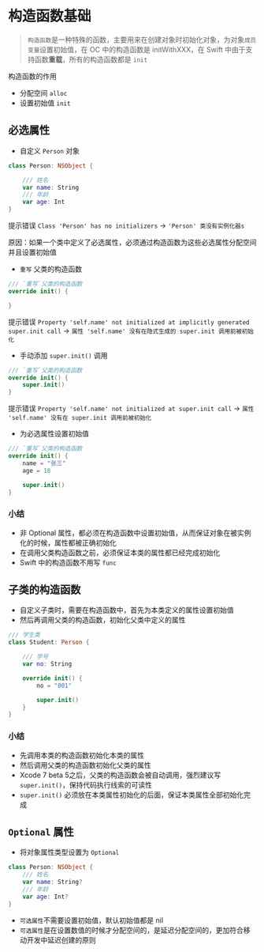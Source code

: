 # 构造函数基础

> `构造函数`是一种特殊的函数，主要用来在创建对象时初始化对象，为对象`成员变量`设置初始值，在 OC 中的构造函数是 initWithXXX，在 Swift 中由于支持函数**重载**，所有的构造函数都是 `init`

构造函数的作用

* 分配空间 `alloc`
* 设置初始值 `init`

## 必选属性

* 自定义 `Person` 对象

```swift
class Person: NSObject {

    /// 姓名
    var name: String
    /// 年龄
    var age: Int
}
```

提示错误 `Class 'Person' has no initializers` -> `'Person' 类没有实例化器s`

原因：如果一个类中定义了必选属性，必须通过构造函数为这些必选属性分配空间并且设置初始值

* `重写` 父类的构造函数

```swift
/// `重写`父类的构造函数
override init() {

}
```

提示错误 `Property 'self.name' not initialized at implicitly generated super.init call` -> `属性 'self.name' 没有在隐式生成的 super.init 调用前被初始化`

* 手动添加 `super.init()` 调用

```swift
/// `重写`父类的构造函数
override init() {
    super.init()
}
```

提示错误 `Property 'self.name' not initialized at super.init call` -> `属性 'self.name' 没有在 super.init 调用前被初始化`

* 为必选属性设置初始值

```swift
/// `重写`父类的构造函数
override init() {
    name = "张三"
    age = 18

    super.init()
}
```

### 小结

* 非 Optional 属性，都必须在构造函数中设置初始值，从而保证对象在被实例化的时候，属性都被正确初始化
* 在调用父类构造函数之前，必须保证本类的属性都已经完成初始化
* Swift 中的构造函数不用写 `func`

## 子类的构造函数

* 自定义子类时，需要在构造函数中，首先为本类定义的属性设置初始值
* 然后再调用父类的构造函数，初始化父类中定义的属性

```swift
/// 学生类
class Student: Person {

    /// 学号
    var no: String

    override init() {
        no = "001"

        super.init()
    }
}
```

### 小结

* 先调用本类的构造函数初始化本类的属性
* 然后调用父类的构造函数初始化父类的属性
* Xcode 7 beta 5之后，父类的构造函数会被自动调用，强烈建议写 `super.init()`，保持代码执行线索的可读性
* `super.init()` 必须放在本类属性初始化的后面，保证本类属性全部初始化完成

## `Optional` 属性

* 将对象属性类型设置为 `Optional`

```swift
class Person: NSObject {
    /// 姓名
    var name: String?
    /// 年龄
    var age: Int?
}
```

* `可选属性`不需要设置初始值，默认初始值都是 nil
* `可选属性`是在设置数值的时候才分配空间的，是延迟分配空间的，更加符合移动开发中延迟创建的原则
